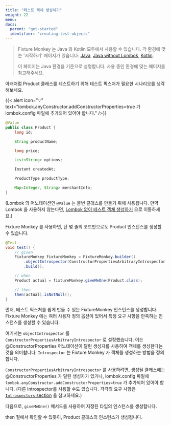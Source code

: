 ```yaml
---
title: "테스트 객체 생성하기"
weight: 22
menu:
docs:
  parent: "get-started"
  identifier: "creating-test-objects"
---
```


> Fixture Monkey 는 Java 와 Kotlin 모두에서 사용할 수 있습니다.
> 각 환경에 맞는 '시작하기' 페이지가 있습니다: [Java](../creating-test-objects), [Java without Lombok](../creating-test-objects-without-lombok), [Kotlin](../creating-objects-in-kotlin).
> 
> 이 페이지는 Java 환경을 기준으로 설명합니다. 사용 중인 환경에 맞는 페이지를 참고해주세요.

아래처럼 Product 클래스를 테스트하기 위해 테스트 픽스처가 필요한 시나리오를 생각해보세요.

{{< alert icon="💡" text="lombok.anyConstructor.addConstructorProperties=true 가 lombok.config 파일에 추가되어 있어야 합니다." />}}

```java
@Value
public class Product {
    long id;

    String productName;

    long price;

    List<String> options;

    Instant createdAt;

    ProductType productType;

    Map<Integer, String> merchantInfo;
}
```

(Lombok 의 어노테이션인 `@Value` 는 불변 클래스를 만들기 위해 사용됩니다. 만약 Lombok 을 사용하지 않는다면, [Lombok 없이 테스트 객체 생성하기](../creating-test-objects-without-lombok) 으로 이동하세요.)

Fixture Monkey 를 사용하면, 단 몇 줄의 코드만으로도 Product 인스턴스를 생성할 수 있습니다.

```java
@Test
void test() {
    // given
    FixtureMonkey fixtureMonkey = FixtureMonkey.builder()
        .objectIntrospector(ConstructorPropertiesArbitraryIntrospector.INSTANCE)
        .build();

    // when
    Product actual = fixtureMonkey.giveMeOne(Product.class);

    // then
    then(actual).isNotNull();
}
```

먼저, 테스트 픽스처를 쉽게 만들 수 있는 FixtureMonkey 인스턴스를 생성합니다.
Fixture Monkey 에는 여러 사용자 정의 옵션이 있어서 특정 요구 사항을 만족하는 인스턴스를 생성할 수 있습니다.

여기서는 `objectIntrospector` 를 `ConstructorPropertiesArbitraryIntrospector` 로 설정했습니다. 이는 @ConstructorProperties 어노테이션이 달린 생성자를 사용하여 객체를 생성한다는 것을 의미합니다.
`Introspector` 는 Fixture Monkey 가 객체를 생성하는 방법을 정의합니다.

`ConstructorPropertiesArbitraryIntrospector` 를 사용하려면, 생성될 클래스에는 @ConstructorProperties 가 달린 생성자가 있거나, lombok.config 파일에 `lombok.anyConstructor.addConstructorProperties=true` 가 추가되어 있어야 합니다.
(다른 Introspector를 사용할 수도 있습니다. 각각의 요구 사항은 [`Introspectors` section](../../generating-objects/introspector) 을 참고하세요.)

다음으로, `giveMeOne()` 메서드를 사용하여 지정된 타입의 인스턴스를 생성합니다.

then 절에서 확인할 수 있듯이, Product 클래스의 인스턴스가 생성됩니다.
